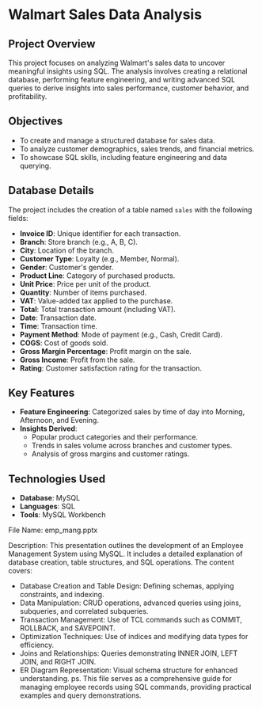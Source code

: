 # Walmart Sales Data Analysis  

## Project Overview  
This project focuses on analyzing Walmart's sales data to uncover meaningful insights using SQL. The analysis involves creating a relational database, performing feature engineering, and writing advanced SQL queries to derive insights into sales performance, customer behavior, and profitability.  

## Objectives  
- To create and manage a structured database for sales data.  
- To analyze customer demographics, sales trends, and financial metrics.  
- To showcase SQL skills, including feature engineering and data querying.  

## Database Details  
The project includes the creation of a table named `sales` with the following fields:  
- **Invoice ID**: Unique identifier for each transaction.  
- **Branch**: Store branch (e.g., A, B, C).  
- **City**: Location of the branch.  
- **Customer Type**: Loyalty (e.g., Member, Normal).  
- **Gender**: Customer's gender.  
- **Product Line**: Category of purchased products.  
- **Unit Price**: Price per unit of the product.  
- **Quantity**: Number of items purchased.  
- **VAT**: Value-added tax applied to the purchase.  
- **Total**: Total transaction amount (including VAT).  
- **Date**: Transaction date.  
- **Time**: Transaction time.  
- **Payment Method**: Mode of payment (e.g., Cash, Credit Card).  
- **COGS**: Cost of goods sold.  
- **Gross Margin Percentage**: Profit margin on the sale.  
- **Gross Income**: Profit from the sale.  
- **Rating**: Customer satisfaction rating for the transaction.  

## Key Features  
- **Feature Engineering**: Categorized sales by time of day into Morning, Afternoon, and Evening.  
- **Insights Derived**:  
  - Popular product categories and their performance.  
  - Trends in sales volume across branches and customer types.  
  - Analysis of gross margins and customer ratings.  

## Technologies Used  
- **Database**: MySQL  
- **Languages**: SQL  
- **Tools**: MySQL Workbench

File Name: emp_mang.pptx

Description: This presentation outlines the development of an Employee Management System using MySQL. It includes a detailed explanation of database creation, table structures, and SQL operations. The content covers:
- Database Creation and Table Design: Defining schemas, applying constraints, and indexing.
- Data Manipulation: CRUD operations, advanced queries using joins, subqueries, and correlated subqueries.
- Transaction Management: Use of TCL commands such as COMMIT, ROLLBACK, and SAVEPOINT.
- Optimization Techniques: Use of indices and modifying data types for efficiency.
- Joins and Relationships: Queries demonstrating INNER JOIN, LEFT JOIN, and RIGHT JOIN.
- ER Diagram Representation: Visual schema structure for enhanced understanding.
ps.
This file serves as a comprehensive guide for managing employee records using SQL commands, providing practical examples and query demonstrations.
    
